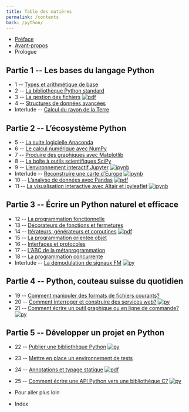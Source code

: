 ```yaml
---
title: Table des matières
permalink: /contents
back: /python/
---
```


- [Préface](/python/preface)
- [Avant-propos](/python/)
- Prologue

## Partie 1 -- Les bases du langage Python

- 1 -- [Types et arithmétique de base](arithmetique/)
- 2 -- [La bibliothèque Python standard](bibliotheque/)
- 3 -- [La gestion des fichiers](fichiers/) [![pdf](https://img.shields.io/badge/-PDF-d73a49)](/python/_static/fichiers.pdf)
- 4 -- [Structures de données avancées](structures/)
- Interlude -- [Calcul du rayon de la Terre](cassini/)

## Partie 2 -- L’écosystème Python

- 5 -- [La suite logicielle Anaconda](anaconda/)
- 6 -- [Le calcul numérique avec NumPy](numpy/)
- 7 -- [Produire des graphiques avec Matplotlib](matplotlib/)
- 8 -- [La boîte à outils scientifiques SciPy](scipy/)
- 9 -- [L’environnement interactif Jupyter](jupyter/) [![ipynb](https://img.shields.io/badge/-Jupyter-F37626?logo=jupyter&logoColor=white)](/)
- Interlude -- [Reconstruire une carte d’Europe](projections/) [![ipynb](https://img.shields.io/badge/-Jupyter-F37626?logo=jupyter&logoColor=white)](/)
- 10 -- [L’analyse de données avec Pandas](pandas/) [![pdf](https://img.shields.io/badge/-PDF-d73a49)](/python/_static/pandas.pdf)
- 11 -- [La visualisation interactive avec Altair et ipyleaflet](altair/) [![ipynb](https://img.shields.io/badge/-Jupyter-F37626?logo=jupyter&logoColor=white)](/)

## Partie 3 -- Écrire un Python naturel et efficace

- 12 -- [La programmation fonctionnelle](functional/)
- 13 -- [Décorateurs de fonctions et fermetures](decorateurs/)
- 14 -- [Itérateurs, générateurs et coroutines](iteration/) [![pdf](https://img.shields.io/badge/-PDF-d73a49)](/python/_static/iteration.pdf)
- 15 -- [La programmation orientée objet](objects/)
- 16 -- [Interfaces et protocoles](protocols/)
- 17 -- [L’ABC de la métaprogrammation](meta/)
- 18 -- [La programmation concurrente](concurrent/)
- Interlude -- [La démodulation de signaux FM](fmradio/) [![py](https://img.shields.io/badge/-.py-3776AB?logo=python&logoColor=white)](/)

## Partie 4 -- Python, couteau suisse du quotidien

- 19 -- [Comment manipuler des formats de fichiers courants?](swiss-army/)
- 20 -- [Comment interroger et construire des services web?](requests/) [![py](https://img.shields.io/badge/-.py-3776AB?logo=python&logoColor=white)](/)
- 21 -- [Comment écrire un outil graphique ou en ligne de commande?](cli/) [![py](https://img.shields.io/badge/-.py-3776AB?logo=python&logoColor=white)](/)

## Partie 5 -- Développer un projet en Python

- 22 -- [Publier une bibliothèque Python](packaging/) [![py](https://img.shields.io/badge/-.py-3776AB?logo=python&logoColor=white)](/)
- 23 -- [Mettre en place un environnement de tests](testing/)
- 24 -- [Annotations et typage statique](typing/) [![pdf](https://img.shields.io/badge/-PDF-d73a49)](/python/_static/typing.pdf)
- 25 -- [Comment écrire une API Python vers une bibliothèque C?](api/) [![py](https://img.shields.io/badge/-.py-3776AB?logo=python&logoColor=white)](/)

- Pour aller plus loin
- Index
